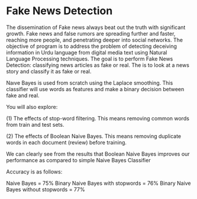 # Fake News Detection
The dissemination of Fake news always beat out the truth with significant growth. Fake news and false rumors are spreading further and faster, reaching more people, and penetrating deeper into social networks. The objective of program is to address the problem of detecting deceiving information in Urdu language from digital
media text using Natural Language Processing techniques. The goal is to perform Fake News Detection: classifying news articles as fake or real. The is to look at a news story and classify it as fake or real.

Naıve Bayes is used from scratch using the Laplace smoothing. This classifier will use words as features and make a binary decision between fake and real.

You will also explore:

(1) The effects of stop-word filtering. This means removing common words from train and test sets.

(2) The effects of Boolean Naive Bayes. This means removing duplicate words in each document (review) before training.


We can clearly see from the results that Boolean Naive Bayes improves our performance as compared to simple Naive Bayes Classifier

Accuracy is as follows:

Naive Bayes = 75%
Binary Naive Bayes with stopwords = 76%
Binary Naive Bayes without stopwords = 77%
